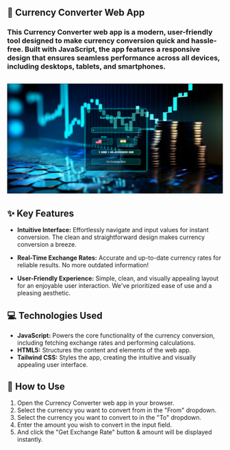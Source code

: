 ## 💱 Currency Converter Web App
### This Currency Converter web app is a modern, user-friendly tool designed to make currency conversion quick and hassle-free. Built with JavaScript, the app features a responsive design that ensures seamless performance across all devices, including desktops, tablets, and smartphones.
![cc](./img/C%20C.png)
---
## ✨ Key Features

*   **Intuitive Interface:** Effortlessly navigate and input values for instant conversion.  The clean and straightforward design makes currency conversion a breeze.
*   **Real-Time Exchange Rates:** Accurate and up-to-date currency rates for reliable results.  No more outdated information!

*   **User-Friendly Experience:** Simple, clean, and visually appealing layout for an enjoyable user interaction.  We've prioritized ease of use and a pleasing aesthetic.

## 💻 Technologies Used

*   **JavaScript:** Powers the core functionality of the currency conversion, including fetching exchange rates and performing calculations.
*   **HTML5:** Structures the content and elements of the web app.
*   **Tailwind CSS:** Styles the app, creating the intuitive and visually appealing user interface.  

## 🚀 How to Use

1.  Open the Currency Converter web app in your browser.
2.  Select the currency you want to convert from in the "From" dropdown.
3.  Select the currency you want to convert to in the "To" dropdown.
4.  Enter the amount you wish to convert in the input field.
5.  And click the "Get Exchange Rate" button & amount will be displayed instantly.


